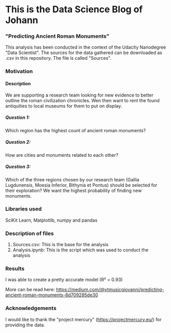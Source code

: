 # This is the Data Science Blog of Johann
### "Predicting Ancient Roman Monuments"

This analysis has been conducted in the context of the Udacity Nanodegree "Data Scientist".
The sources for the data gathered can be downloaded as .csv in this repository. The file is called "Sources".

### Motivation
#### Description
We are supporting a research team looking for new evidence to better outline the roman civilization chronicles. Wen then want to rent the found antiquities to local museums for them to put on display.

##### Question 1:
Which region has the highest count of ancient roman monuments?

##### Question 2:
How are cities and monuments related to each other?

##### Question 3:
Which of the three regions chosen by our research team (Gallia Lugdunensis, Moesia Inferior, Bithynia et Pontus) should be selected for their exploration? We want the highest probability of finding new monuments.

### Libraries used
SciKit Learn, Matplotlib, numpy and pandas

### Description of files
1. Sources.csv: This is the base for the analysis
2. Analysis.ipynb: This is the script which was used to conduct the analysis

### Results
I was able to create a pretty accurate model (R² = 0.93) 

More can be read here:
https://medium.com/@ytmusicgiovanni/predicting-ancient-roman-monuments-8d709285de30

### Acknowledgements
I would like to thank the "project mercury" (https://projectmercury.eu/) for providing the data.
